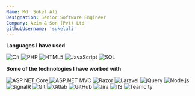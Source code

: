 ```yaml
---
Name: Md. Sukel Ali
Designation: Senior Software Engineer
Company: Azim & Son (Pvt) Ltd
githubUsername: 'sukelali'
---
```


**Languages I have used**

![C#](https://img.shields.io/badge/-C%23-000000?style=plastic&logo=C%23)
![PHP](https://img.shields.io/badge/-PHP-FFFFFF?style=plastic&logo=php)
![HTML5](https://img.shields.io/badge/-HTML5-000000?style=flat&logo=HTML5)
![JavaScript](https://img.shields.io/badge/-JavaScript-000000?style=flat&logo=javascript)
![SQL](https://img.shields.io/badge/-SQL-000000?style=flat&logo=MySQL)

**Some of the technologies I have worked with**

![ASP.NET Core](https://img.shields.io/badge/-ASP.NET%20Core-000000?style=plastic&logo=asp.net)
![ASP.NET MVC](https://img.shields.io/badge/-ASP.NET%20MVC-000000?style=plastic&logo=asp.net)
![Razor](https://img.shields.io/badge/-Razor-000000?style=plastic&logo=razor)
![Laravel](https://img.shields.io/badge/-Laravel-000000?style=plastic&logo=laravel)
![jQuery](https://img.shields.io/badge/-jQuery-000000?style=flat&logo=jQuery&logoColor=0769AD)
![Node.js](https://img.shields.io/badge/-Node.js-000000?style=flat&logo=node.js&logoColor=339933)
![SignalR](https://img.shields.io/badge/-SignalR-000000?style=plastic&logo=asp)
![Git](https://img.shields.io/badge/-Git-000000?style=flat&logo=git&logoColor=F05032)
![Gitlab](https://img.shields.io/badge/-Gitlab-000000?style=plastic&logo=gitlab)
![GitHub](https://img.shields.io/badge/-GitHub-000000?style=flat&logo=github&logoColor=FFFFFF)
![Jira](https://img.shields.io/badge/-Jira-000000?style=flat&logo=jira-software&logoColor=white&logoColor=0052CC)
![IIS](https://img.shields.io/badge/-IIS-000000?style=plastic&logo=iis)
![Teamcity](https://img.shields.io/badge/-Teamcity-000000?style=plastic&logo=teamcity)


